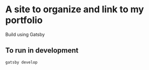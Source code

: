 # A site to organize and link to my portfolio
Build using Gatsby

## To run in development
`gatsby develop`
